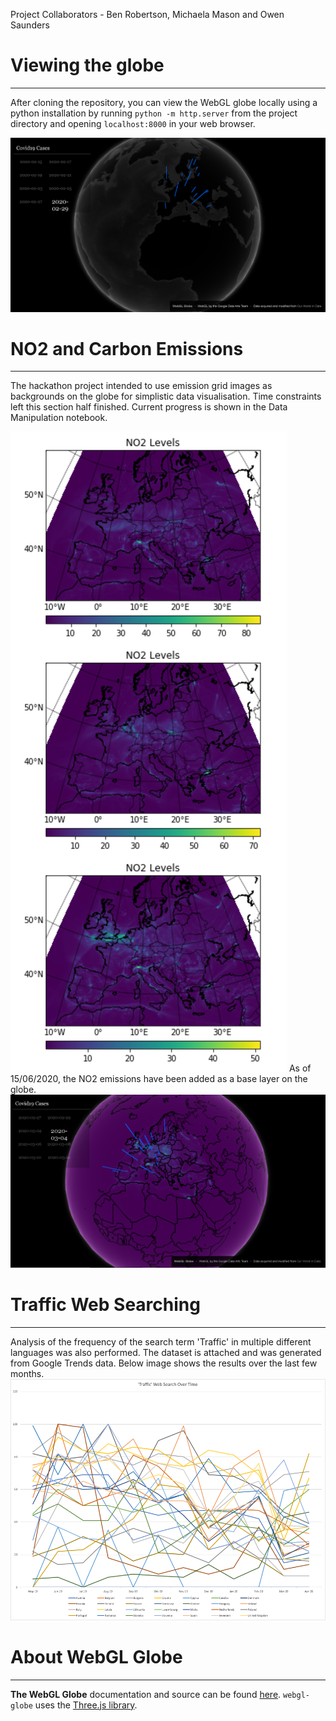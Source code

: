 Project Collaborators -  Ben Robertson, Michaela Mason and Owen Saunders

# Viewing the globe
---------------------

After cloning the repository, you can view the WebGL globe locally using a python installation by running `python -m http.server` from the project directory and opening `localhost:8000` in your web browser. 

![](./globe.png)

# NO2 and Carbon Emissions
--------------------------
The hackathon project intended to use emission grid images as backgrounds on the globe for simplistic data visualisation. Time constraints left this section half finished. Current progress is shown in the Data Manipulation notebook.

![](NO2_Levels.png)
As of 15/06/2020, the NO2 emissions have been added as a base layer on the globe.
![](world_With_NO2_example.png)

# Traffic Web Searching
------------------------
Analysis of the frequency of the search term 'Traffic' in multiple different languages was also performed. The dataset is attached and was generated from Google Trends data. Below image shows the results over the last few months.
![](Traffic_Search_Volume.png)

# About **WebGL Globe**
---------------------

**The WebGL Globe** documentation and source can be found [here](https://github.com/dataarts/webgl-globe). 
`webgl-globe` uses the [Three.js library](https://github.com/mrdoob/three.js/).
